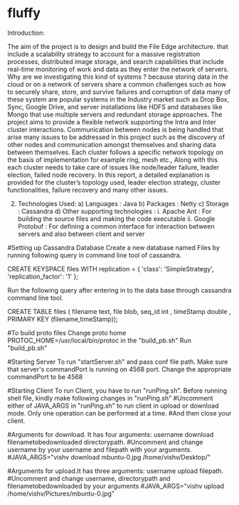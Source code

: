 # fluffy
Introduction:

The aim of the project is to design and build the File Edge architecture. that include a scalability strategy to account for a massive registration processes, distributed image storage, and search capabilities that include real-time monitoring of work and data as they enter the network of servers. 
Why are we investigating this kind of systems ? because storing data in the cloud or on a network of servers share a common challenges such as how to securely share, store, and survive failures and corruption of data many of these system are popular systems in the Industry market such as Drop Box, Sync, Google Drive, and server installations like HDFS and databases like Mongo that use multiple servers and redundant storage approaches.
The project aims to provide a flexible network supporting the Intra and Inter cluster interactions. Communication between nodes is being handled that arise many issues to be addressed in this project such as the discovery of other nodes and communication amongst themselves and sharing data between themselves. Each cluster follows a specific network topology on the basis of implementation for example ring, mesh etc., Along with this each cluster needs to take care of issues like node/leader failure, leader election, failed node recovery.
In this report, a detailed explanation is provided for the cluster’s topology used, leader election strategy, cluster functionalities, failure recovery and many other issues.

2. Technologies Used:
a) Languages : Java
b) Packages : Netty
c) Storage : Cassandra 
d) Other supporting technologies : i. Apache Ant : For building the source files and making the code executable 
ii. Google Protobuf : For defining a common interface for interaction between servers and also between client and server



#Setting up Cassandra Database
Create a new database named Files by running following query in command line tool of cassandra.

CREATE KEYSPACE files WITH replication = {
      'class': 'SimpleStrategy',
      'replication_factor': '1'
    };
    
Run the following query after entering in to the data base through cassandra command line tool.

CREATE TABLE files ( filename text, file blob,  seq_id int , timeStamp double ,  PRIMARY KEY (filename,timeStamp));



#To build proto files
Change proto home PROTOC_HOME=/usr/local/bin/protoc in the "build_pb.sh"
Run "build_pb.sh"

#Starting Server
To run "startServer.sh" and pass conf file path. Make sure that server's commandPort is running on 4568 port.
Change the appropriate commandPort to be 4568 

#Starting Client
To run Client, you have to run "runPing.sh". Before running shell file, kindly make following changes in "runPing.sh"
#Uncomment either of JAVA_ARGS in "runPing.sh" to run client in upload or download mode. Only one operation can be performed at a time. 
#And then close your client.

#Arguments for download. It has four arguments: username download filenametobedownloaded directorypath. 
#Uncomment and change username by your username and filepath with your arguments.
#JAVA_ARGS="vishv download mbuntu-0.jpg /home/vishv/Desktop/"

#Arguments for upload.It has three arguments: username upload filepath. 
#Uncomment and change  username, directorypath and filenametobedownloaded by your arguments
#JAVA_ARGS="vishv upload /home/vishv/Pictures/mbuntu-0.jpg"

